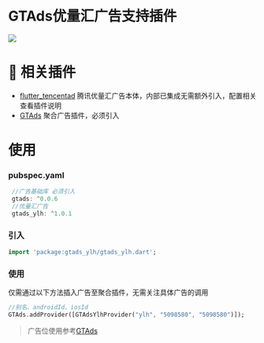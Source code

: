 # GTAds优量汇广告支持插件
<p>
<a href="https://pub.flutter-io.cn/packages/gtads"><img src=https://img.shields.io/badge/gtads_ylh-v1.0.1-success></a>
</p>

# 📢 相关插件

- [flutter_tencentad](https://github.com/gstory0404/flutter_tencentad) 腾讯优量汇广告本体，内部已集成无需额外引入，配置相关查看插件说明
- [GTAds](https://github.com/gstory0404/GTAds) 聚合广告插件，必须引入

# 使用

### pubspec.yaml
```dart
 //广告基础库 必须引入
 gtads: ^0.0.6
 //优量汇广告
 gtads_ylh: ^1.0.1
```

### 引入
```dart
import 'package:gtads_ylh/gtads_ylh.dart';
```

### 使用
仅需通过以下方法插入广告至聚合插件，无需关注具体广告的调用
```dart
//别名、androidId、iosId
GTAds.addProvider([GTAdsYlhProvider("ylh", "5098580", "5098580")]);
```

> 广告位使用参考[GTAds](https://github.com/gstory0404/GTAds/tree/master/gtads)

